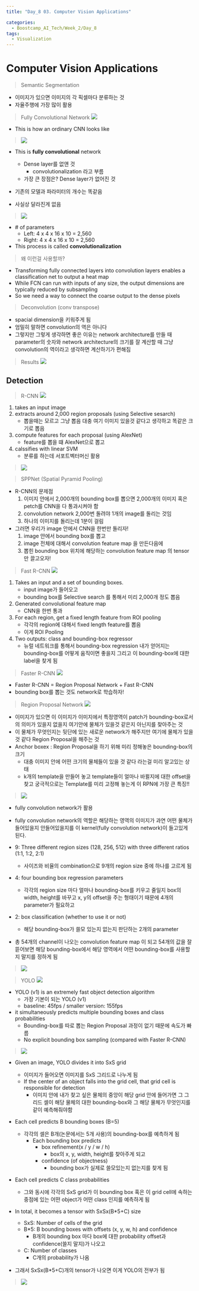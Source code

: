 ```yaml
---
title: "Day_8 03. Computer Vision Applications"

categories:
  - Boostcamp_AI_Tech/Week_2/Day_8
tags:
  - Visualization
---
```


# Computer Vision Applications

> Semantic Segmentation

- 이미지가 있으면 이미지의 각 픽셀마다 분류하는 것
- 자율주행에 가장 많이 활용

> Fully Convolutional Network
    ![]({{site.url}}/assets/images/2021-08-11-18-19-08.png)

- This is how an ordinary CNN looks like

> ![]({{site.url}}/assets/images/2021-08-11-18-20-37.png)

- This is **fully convolutional** network
  - Dense layer를 없앤 것
    - convolutionalization 라고 부름
  - 가장 큰 장점은? Dense layer가 없어진 것

- 기존의 모델과 파라미터의 개수는 똑같음
- 사실상 달라진게 없음
 
 > ![]({{site.url}}/assets/images/2021-08-11-18-23-43.png)

 - \# of parameters
   - Left: 4 x 4 x 16 x 10 = 2,560
   - Right: 4 x 4 x 16 x 10 = 2,560
 - This process is called **convolutionalization**

> 왜 이런걸 사용할까?

- Transforming fully connected layers into convolution layers enables a classification net to output a heat map
- While FCN can run with inputs of any size, the output dimensions are typically reduced by subsampling
- So we need a way to connect the coarse output to the dense pixels

> Deconvolution (conv transpose)

- spacial dimension을 키워주게 됨
- 엄밀히 말하면 convolution의 역은 아니다
- 그렇지만 그렇게 생각하면 좋은 이유는 network architecture를 만들 때 parameter의 숫자와 network architecture의 크기를 잘 계산할 때 그냥 convolution의 역이라고 생각하면 계산하기가 편해짐

> Results
    ![]({{site.url}}/assets/images/2021-08-11-18-32-36.png)

## Detection

> R-CNN
    ![]({{site.url}}/assets/images/2021-08-11-18-33-37.png)

1. takes an input image
2. extracts around 2,000 region proposals (using Selective sesarch)
   - 뽑을때는 모르고 그냥 뽑음 대충 여기 이미지 있을것 같다고 생각하고 똑같은 크기로 뽑음
3. compute features for each proposal (using AlexNet)
   -  feature를 뽑을 떄 AlexNet으로 뽑고
4. calssifies with linear SVM
   - 분류를 하는데 서포트벡터머신 활용

> ![]({{site.url}}/assets/images/2021-08-11-18-36-57.png)

> SPPNet (Spatial Pyramid Pooling)

- R-CNN의 문제점
  1. 이미지 안에서 2,000개의 bounding box를 뽑으면 2,000개의 이미지 혹은 petch를 CNN을 다 통과시켜야 함
  2. convolution network 2,000번 돌려야 1개의 image를 돌리는 것임
  3. 하나의 이미지를 돌리는데 1분이 걸림
- 그러면 우리가 image 안에서 CNN을 한번만 돌리자!
  1. image 안에서 bounding box를 뽑고
  2. image 전체에 대해서 convolution feature map 을 만든다음에
  3. 뽑힌 bounding box 위치에 해당하는 convolution feature map 의 tensor 만 끌고오자!

> Fast R-CNN
    ![]({{site.url}}/assets/images/2021-08-11-18-47-51.png)

1. Takes an input and a set of bounding boxes.
   - input image가 들어오고
   - bounding box를 Selective search 를 통해서 미리 2,000개 정도 뽑음
2. Generated convolutional feature map
   - CNN을 한번 통과
3. For each region, get a fixed length feature from ROI pooling
   - 각각의 region에 대해서 fixed length feature를 뽑음
   - 이게 ROI Pooling
4. Two outputs: class and bounding-box regressor
   - 뉴럴 네트워크를 통해서 bounding-box regression 내가 얻어지는 bounding-box를 어떻게 움직이면 좋을지 그리고 이 bounding-box에 대한 label을 찾게 됨

> Faster R-CNN
    ![]({{site.url}}/assets/images/2021-08-11-18-49-23.png)

- Faster R-CNN = Region Proposal Network + Fast R-CNN
- bounding box를 뽑는 것도 network로 학습하자!

> Region Proposal Network
    ![]({{site.url}}/assets/images/2021-08-11-18-54-02.png)

- 이미지가 있으면 이 이미지가 이미지에서 특정영역이 patch가 bounding-box로서의 의미가 있을지 없을지 여기안에 물체가 있을것 같은지 아닌지를 찾아주는 것
- 이 물체가 무엇인지는 뒷단에 있는 새로운 network가 해주지만 여기에 물체가 있을것 같다 Region Proposal을 해주는 것
- Anchor boxex : Region Proposal을 하기 위해 미리 정해놓은 bounding-box의 크기 
  - 대충 이미지 안에 어떤 크기의 물체들이 있을 것 같다 라는걸 미리 알고있는 상태
  - k개의 template을 만들어 놓고 template들이 얼마나 바뀔지에 대한 offset을 찾고 궁극적으로는 Template를 미리 고정해 놓는게 이 RPN에 가장 큰 특징!!

> ![]({{site.url}}/assets/images/2021-08-11-19-00-04.png)

- fully convolution network가 활용
- fully convolution network의 역할은 해당하는 영역의 이미지가 과연 어떤 물체가 들어있을지 안들어있을지를 이 kernel(fully convolution network)이 들고있게 된다.
- 9: Three different region sizes (128, 256, 512) with three different ratios (1:1, 1:2, 2:1)
  - 사이즈와 비율의 combination으로 9개의 region size 중에 하나를 고르게 됨
- 4: four bounding box regression parameters
  - 각각의 region size 마다 얼마나 bounding-box를 키우고 줄일지 box의 width, height를 바꾸고 x, y의 offset을 주는 형태이기 때문에 4개의 parameter가 필요하고 
- 2: box classification (whether to use it or not)
  - 해당 bounding-box가 쓸모 있는지 없는지 판단하는 2개의 parameter

- 총 54개의 channel이 나오는 convolution feature map 이 되고 54개의 값을 잘 뜯어보면 해당 bounding-box에서 해당 영역에서 어떤 bounding-box를 사용할지 말지를 정하게 됨

> ![]({{site.url}}/assets/images/2021-08-11-19-00-55.png)

> YOLO
    ![]({{site.url}}/assets/images/2021-08-11-19-01-19.png)

- YOLO (v1) is an extremely fast object detection algorithm
  - 가장 기본이 되는 YOLO (v1)
  - baseline: 45fps / smaller version: 155fps
- it simultaneously predicts multiple bounding boxes and class probabilities
  - Bounding-box를 따로 뽑는 Region Proposal 과정이 없기 때문에 속도가 빠름
  - No explicit bounding box sampling (compared with Faster R-CNN)

> ![]({{site.url}}/assets/images/2021-08-11-19-03-52.png)

- Given an image, YOLO divides it into SxS grid
  - 이미지가 들어오면 이미지를 SxS 그리드로 나누게 됨
  - If the center of an object falls into the grid cell, that grid cell is responsible for detection
    - 이미지 안에 내가 찾고 싶은 물체의 중앙이 해당 grid 안에 들어가면 그 그리드 셀이 해당 물체의 대한 bounding-box와 그 해당 물체가 무엇인지를 같이 예측해줘야함
- Each cell predicts B bounding boxes (B=5)
  - 각각의 셀은 B개(논문에서는 5개 사용)의 bounding-box를 예측하게 됨
    - Each bounding box predicts
      - box refinement(x / y / w / h)
        - box의 x, y, width, height를 찾아주게 되고
      - confidence (of objectness)
        - bounding box가 실제로 쓸모있는지 없는지를 찾게 됨
- Each cell predicts C class probabilities
  - 그와 동시에 각각의 SxS grid가 이 bounding box 혹은 이 grid cell에 속하는 중점에 있는 어떤 object가 어떤 class 인지를 예측하게 됨

- In total, it becomes a tensor with SxSx(B*5+C) size
  - SxS: Number of cells of the grid
  - B*5: B bounding boxes with offsets (x, y, w, h) and confidence
    - B개의 bounding box 마다 box에 대한 probability offset과 confidence(쓸지 말지)가 나오고
  - C: Number of classes
    - C개의 probability가 나옴

- 그래서 SxSx(B*5+C)개의 tensor가 나오면 이게 YOLO의 전부가 됨

> ![]({{site.url}}/assets/images/2021-08-11-19-13-58.png)